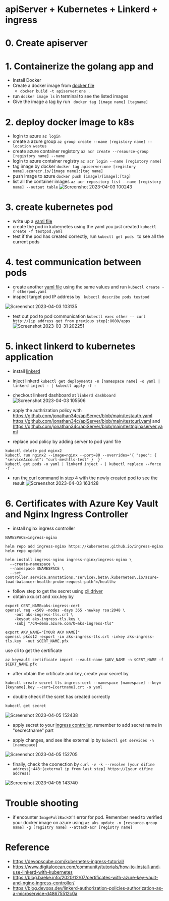 # apiServer + Kubernetes + Linkerd + ingress
# 0. Create apiserver 
# 1. Containerize the golang app and 
 * Install Docker
 * Create a docker image from [docker file](https://github.com/jonathan34c/apiServer/blob/main/Dockerfile)
    * ```docker build -t apiserver:one .```
 *  run ```docker image ls``` in terminal to see the listed images 
 * Give the image a tag by run ``` docker tag [image name] [tagname]```
 # 2. deploy docker image to k8s 
 * login to azure ```az login```
 * create a azure group ```az group create --name [registory name] --location westus```
 * create azure container registory ```az acr create --resource-group [registory name] --name ```
 * login to azure container registry ```az acr login --name [registory name]```
 * tag image by docker ```docker tag apiserver:one [registory name].azurecr.io/[image name]:[tag name]```
 * push image to azure ```docker push [image]/[image]:[tag]```
 * list all the container images ```az acr repository list --name [registory name] --output table``` 
 ![Screenshot 2023-04-03 100243](https://user-images.githubusercontent.com/8307131/229578336-984f2d61-7a55-40ef-9561-fbc156b2342a.png)
# 3. create kubernetes pod
 * write up a [yaml file](https://github.com/jonathan34c/apiServer/blob/main/testpod.yaml)
 * create the pod in kubernetes using the yaml you just created ```kubectl create -f testpod.yaml```
 * test if the pod has created correctly, run ```kubectl get pods ``` to see all the current pods 
# 4. test communication between pods
  * create another [yaml file](https://github.com/jonathan34c/apiServer/blob/main/otherpod.yaml) using the same values and run ```kubectl create -f otherpod.yaml```
  * inspect target pod IP address by ``` kubectl describe pods testpod```
  
  ![Screenshot 2023-04-03 103135](https://user-images.githubusercontent.com/8307131/229584159-677aa658-e4de-41f9-872f-246b0e994f80.png)
  * test out pod to pod communication ```kubectl exec other -- curl http://[ip address get from previous step]:8080/apps```
  ![Screenshot 2023-03-31 202251](https://user-images.githubusercontent.com/8307131/229586125-721ad693-0a9e-474d-9695-bb7f6dc960dd.png)
# 5. inkect linkerd to kubernetes application
* install [linkerd](https://linkerd.io/2.12/tasks/install/)
* inject linkerd ```kubectl get deployments -n [namespace name] -o yaml | linkerd inject - | kubectl apply -f -```
* checkout linkerd dashboard at ```linkerd dashboard```
![Screenshot 2023-04-03 105506](https://user-images.githubusercontent.com/8307131/229588898-21778d87-32d4-495e-86b3-ce2854a67aa5.png)
* apply the authrization policy with https://github.com/jonathan34c/apiServer/blob/main/testauth.yaml https://github.com/jonathan34c/apiServer/blob/main/testcurl.yaml and https://github.com/jonathan34c/apiServer/blob/main/testnginxserver.yaml

* replace pod policy by adding server to pod yaml file
```
kubectl delete pod nginx2
kubectl run nginx2 --image=nginx --port=80 --overrides='{ "spec": { "serviceAccount": "curl-meshtls-test" }  }'
kubectl get pods -o yaml | linkerd inject - | kubectl replace --force -f -
``` 
* run the curl command in step 4 with the newly created pod to see the result 
![Screenshot 2023-04-03 163428](https://user-images.githubusercontent.com/8307131/229649078-af43773b-6104-45dc-a210-3ff29d04f102.png)


# 6. Certificates with Azure Key Vault and Nginx Ingress Controller
* install nginx ingress controller 
```
NAMESPACE=ingress-nginx

helm repo add ingress-nginx https://kubernetes.github.io/ingress-nginx
helm repo update

helm install ingress-nginx ingress-nginx/ingress-nginx \
  --create-namespace \
  --namespace $NAMESPACE \
  --set controller.service.annotations."service\.beta\.kubernetes\.io/azure-load-balancer-health-probe-request-path"=/healthz
 ```
 
* follow step to get the secret using [cli driver](https://learn.microsoft.com/en-us/azure/aks/csi-secrets-store-driver) 
* obtain xxx.crt and xxx.key by
```
export CERT_NAME=aks-ingress-cert
openssl req -x509 -nodes -days 365 -newkey rsa:2048 \
    -out aks-ingress-tls.crt \
    -keyout aks-ingress-tls.key \
    -subj "/CN=demo.azure.com/O=aks-ingress-tls"
```

```
export AKV_NAME="[YOUR AKV NAME]"
openssl pkcs12 -export -in aks-ingress-tls.crt -inkey aks-ingress-tls.key  -out $CERT_NAME.pfx
```

use cli to get the certificate
```
az keyvault certificate import --vault-name $AKV_NAME -n $CERT_NAME -f $CERT_NAME.pfx
```
* after obtain the crtificate and key, create your secret by 
```
kubectl create secret tls ingress-cert --namespace [namespace] --key=[keyname].key --cert=[certname].crt -o yaml
```
* double check if the scret has created correctly 
```
kubectl get secret
```

![Screenshot 2023-04-05 152438](https://user-images.githubusercontent.com/8307131/230225123-315755f5-88a1-4aba-a606-d829f98e061e.png)

* apply secret to your [ingress controller](https://github.com/jonathan34c/apiServer/blob/main/ingress.yaml). remember to add secret name in "secrectname" part

* apply changes, and see ithe external ip by ```kubectl get services -n [namespace]```

![Screenshot 2023-04-05 152705](https://user-images.githubusercontent.com/8307131/230225436-638864cd-b6e9-46be-a348-dbafce5df2d8.png)

* finally, check the coonection by ```curl -v -k --resolve [your difine address]:443:[external ip from last step] https://[your difine address]```

![Screenshot 2023-04-05 143740](https://user-images.githubusercontent.com/8307131/230225595-f16e4042-e773-4a1f-acb6-d727aec47db8.png)

# Trouble shooting 
* if encounter ```ImagePullBackOff``` error for pod. Remember need to verified your docker image on azure using ```az aks update -n [resource-group name] -g [registry name] --attach-acr [registry name] ```

# Reference 

* https://devopscube.com/kubernetes-ingress-tutorial/
* https://www.digitalocean.com/community/tutorials/how-to-install-and-use-linkerd-with-kubernetes
* https://blog.baeke.info/2020/12/07/certificates-with-azure-key-vault-and-nginx-ingress-controller/
* https://blog.devops.dev/linkerd-authorization-policies-authorization-as-a-microservice-d48675512c0a
